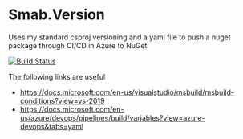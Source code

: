 # Smab.Version

Uses my standard csproj versioning and a yaml file to push a nuget package through CI/CD in Azure to NuGet

[![Build Status](https://dev.azure.com/smabuk/Smab.Libraries/_apis/build/status/Smab.Version-CI?branchName=master)](https://dev.azure.com/smabuk/Smab.Libraries/_build/latest?definitionId=11&branchName=master)

The following links are useful
- https://docs.microsoft.com/en-us/visualstudio/msbuild/msbuild-conditions?view=vs-2019
- https://docs.microsoft.com/en-us/azure/devops/pipelines/build/variables?view=azure-devops&tabs=yaml

